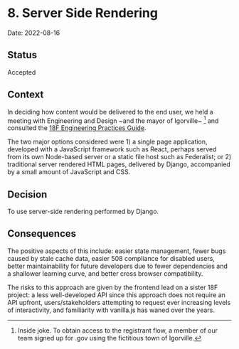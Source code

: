 # 8. Server Side Rendering

Date: 2022-08-16

## Status

Accepted

## Context

In deciding how content would be delivered to the end user, we held a meeting with Engineering and Design ~and the mayor of Igorville~ [^1] and consulted the [18F Engineering Practices Guide](https://engineering.18f.gov/web-architecture/).

The two major options considered were 1) a single page application, developed with a JavaScript framework such as React, perhaps served from its own Node-based server or a static file host such as Federalist; or 2) traditional server rendered HTML pages, delivered by Django, accompanied by a small amount of JavaScript and CSS.

## Decision

To use server-side rendering performed by Django.

## Consequences

The positive aspects of this include: easier state management, fewer bugs caused by stale cache data, easier 508 compliance for disabled users, better maintainability for future developers due to fewer dependencies and a shallower learning curve, and better cross browser compatibility.

The risks to this approach are given by the frontend lead on a sister 18F project: a less well-developed API since this approach does not require an API upfront, users/stakeholders attempting to request ever increasing levels of interactivity, and familiarity with vanilla.js has waned over the years.

[^1]: Inside joke. To obtain access to the registrant flow, a member of our team signed up for .gov using the fictitious town of Igorville.
